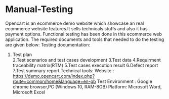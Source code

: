 # Manual-Testing
Opencart is an ecommerce demo website which showcase an real ecommerce website features.It sells technicals stuffs and also it has payment options. Functional testing has been done in this ecommerce web application. The required documents and tools that needed to do the testing are given below:
Testing documentation:
1. Test plan <br>
2.Test scenarios and test cases development
3.Test data
4.Requirment traceability matrix(RTM)
5.Test cases execution result
6.Defect report
7.Test summary report
Technical tools:
Website : https://demo.opencart.com/index.php?route=common/home&language=en-gb
Test Environment : Google chrome browser,PC (Windows 10, RAM-8GB)
Platform: Microsoft Word, Microsoft Excel
